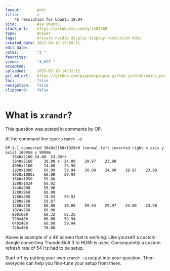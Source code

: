 ```yaml
---
layout:       post
title:        >
    4k resolution for Ubuntu 18.04
site:         Ask Ubuntu
stack_url:    https://askubuntu.com/q/1402688
type:         Answer
tags:         drivers nvidia display display-resolution hdmi
created_date: 2022-04-15 17:50:11
edit_date:    
votes:        "2 "
favorites:    
views:        "4,697 "
accepted:     
uploaded:     2025-02-10 14:32:12
git_md_url:   https://github.com/pippim/pippim.github.io/blob/main/_posts/2022/2022-04-15-4k-resolution-for-Ubuntu-18.04.md
toc:          false
navigation:   false
clipboard:    false
---
```


# What is `xrandr`?

This question was posted in comments by OP.

At the command line type: `xrandr -q`

``` shell
DP-1-1 connected 3840x2160+1920+0 (normal left inverted right x axis y axis) 1600mm x 900mm
   3840x2160_54.00  53.98*+
   3840x2160     30.00 +  24.00    29.97    23.98  
   4096x2160     24.00    23.98  
   1920x1080     60.00    59.94    30.00    24.00    29.97    23.98  
   1920x1080i    60.00    59.94  
   1680x1050     59.88  
   1280x1024     60.02  
   1440x900      59.90  
   1280x960      60.00  
   1280x800      74.93    59.91  
   1280x768      59.87  
   1280x720      60.00    30.00    59.94    29.97    24.00    23.98  
   1024x768      60.00  
   800x600       60.32    56.25  
   720x480       60.00    59.94  
   640x480       60.00    59.94  
   720x400       70.08  
```

Above is example of a 4K screen that is working. Like yourself a custom dongle converting ThunderBolt 3 to HDMI is used. Consequently a custom refresh rate of 54 Hz had to be setup.

Start off by putting your own `xrandr -q` output into your question. Then everyone can help you fine-tune your setup from there.
